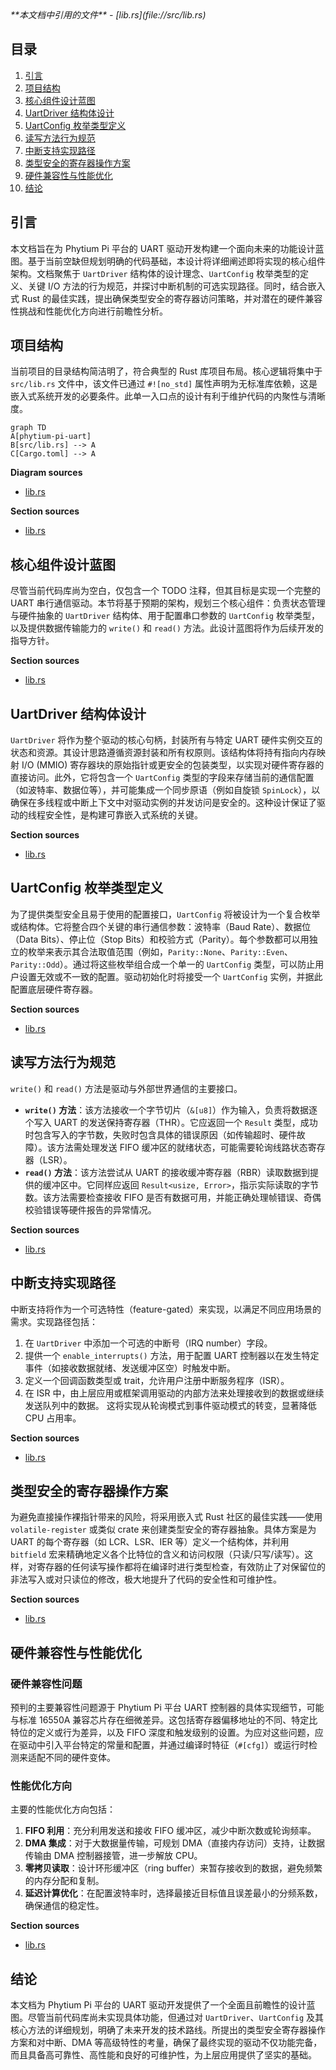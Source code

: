 <cite>
**本文档中引用的文件**
- [lib.rs](file://src/lib.rs)
</cite>

## 目录
1. [引言](#引言)
2. [项目结构](#项目结构)
3. [核心组件设计蓝图](#核心组件设计蓝图)
4. [UartDriver 结构体设计](#uartdriver-结构体设计)
5. [UartConfig 枚举类型定义](#uartconfig-枚举类型定义)
6. [读写方法行为规范](#读写方法行为规范)
7. [中断支持实现路径](#中断支持实现路径)
8. [类型安全的寄存器操作方案](#类型安全的寄存器操作方案)
9. [硬件兼容性与性能优化](#硬件兼容性与性能优化)
10. [结论](#结论)

## 引言

本文档旨在为 Phytium Pi 平台的 UART 驱动开发构建一个面向未来的功能设计蓝图。基于当前空缺但规划明确的代码基础，本设计将详细阐述即将实现的核心组件架构。文档聚焦于 `UartDriver` 结构体的设计理念、`UartConfig` 枚举类型的定义、关键 I/O 方法的行为规范，并探讨中断机制的可选实现路径。同时，结合嵌入式 Rust 的最佳实践，提出确保类型安全的寄存器访问策略，并对潜在的硬件兼容性挑战和性能优化方向进行前瞻性分析。

## 项目结构

当前项目的目录结构简洁明了，符合典型的 Rust 库项目布局。核心逻辑将集中于 `src/lib.rs` 文件中，该文件已通过 `#![no_std]` 属性声明为无标准库依赖，这是嵌入式系统开发的必要条件。此单一入口点的设计有利于维护代码的内聚性与清晰度。

```mermaid
graph TD
A[phytium-pi-uart]
B[src/lib.rs] --> A
C[Cargo.toml] --> A
```

**Diagram sources**
- [lib.rs](file://src/lib.rs)

**Section sources**
- [lib.rs](file://src/lib.rs)

## 核心组件设计蓝图

尽管当前代码库尚为空白，仅包含一个 TODO 注释，但其目标是实现一个完整的 UART 串行通信驱动。本节将基于预期的架构，规划三个核心组件：负责状态管理与硬件抽象的 `UartDriver` 结构体、用于配置串口参数的 `UartConfig` 枚举类型，以及提供数据传输能力的 `write()` 和 `read()` 方法。此设计蓝图将作为后续开发的指导方针。

**Section sources**
- [lib.rs](file://src/lib.rs)

## UartDriver 结构体设计

`UartDriver` 将作为整个驱动的核心句柄，封装所有与特定 UART 硬件实例交互的状态和资源。其设计思路遵循资源封装和所有权原则。该结构体将持有指向内存映射 I/O (MMIO) 寄存器块的原始指针或更安全的包装类型，以实现对硬件寄存器的直接访问。此外，它将包含一个 `UartConfig` 类型的字段来存储当前的通信配置（如波特率、数据位等），并可能集成一个同步原语（例如自旋锁 `SpinLock`），以确保在多线程或中断上下文中对驱动实例的并发访问是安全的。这种设计保证了驱动的线程安全性，是构建可靠嵌入式系统的关键。

**Section sources**
- [lib.rs](file://src/lib.rs)

## UartConfig 枚举类型定义

为了提供类型安全且易于使用的配置接口，`UartConfig` 将被设计为一个复合枚举或结构体。它将整合四个关键的串行通信参数：波特率（Baud Rate）、数据位（Data Bits）、停止位（Stop Bits）和校验方式（Parity）。每个参数都可以用独立的枚举来表示其合法取值范围（例如，`Parity::None`、`Parity::Even`、`Parity::Odd`）。通过将这些枚举组合成一个单一的 `UartConfig` 类型，可以防止用户设置无效或不一致的配置。驱动初始化时将接受一个 `UartConfig` 实例，并据此配置底层硬件寄存器。

**Section sources**
- [lib.rs](file://src/lib.rs)

## 读写方法行为规范

`write()` 和 `read()` 方法是驱动与外部世界通信的主要接口。
- **`write()` 方法**：该方法接收一个字节切片（`&[u8]`）作为输入，负责将数据逐个写入 UART 的发送保持寄存器（THR）。它应返回一个 `Result` 类型，成功时包含写入的字节数，失败时包含具体的错误原因（如传输超时、硬件故障）。该方法需处理发送 FIFO 缓冲区的就绪状态，可能需要轮询线路状态寄存器（LSR）。
- **`read()` 方法**：该方法尝试从 UART 的接收缓冲寄存器（RBR）读取数据到提供的缓冲区中。它同样应返回 `Result<usize, Error>`，指示实际读取的字节数。该方法需要检查接收 FIFO 是否有数据可用，并能正确处理帧错误、奇偶校验错误等硬件报告的异常情况。

**Section sources**
- [lib.rs](file://src/lib.rs)

## 中断支持实现路径

中断支持将作为一个可选特性（feature-gated）来实现，以满足不同应用场景的需求。实现路径包括：
1.  在 `UartDriver` 中添加一个可选的中断号（IRQ number）字段。
2.  提供一个 `enable_interrupts()` 方法，用于配置 UART 控制器以在发生特定事件（如接收数据就绪、发送缓冲区空）时触发中断。
3.  定义一个回调函数类型或 trait，允许用户注册中断服务程序（ISR）。
4.  在 ISR 中，由上层应用或框架调用驱动的内部方法来处理接收到的数据或继续发送队列中的数据。
这将实现从轮询模式到事件驱动模式的转变，显著降低 CPU 占用率。

**Section sources**
- [lib.rs](file://src/lib.rs)

## 类型安全的寄存器操作方案

为避免直接操作裸指针带来的风险，将采用嵌入式 Rust 社区的最佳实践——使用 `volatile-register` 或类似 crate 来创建类型安全的寄存器抽象。具体方案是为 UART 的每个寄存器（如 LCR、LSR、IER 等）定义一个结构体，并利用 `bitfield` 宏来精确地定义各个比特位的含义和访问权限（只读/只写/读写）。这样，对寄存器的任何读写操作都将在编译时进行类型检查，有效防止了对保留位的非法写入或对只读位的修改，极大地提升了代码的安全性和可维护性。

**Section sources**
- [lib.rs](file://src/lib.rs)

## 硬件兼容性与性能优化

### 硬件兼容性问题
预判的主要兼容性问题源于 Phytium Pi 平台 UART 控制器的具体实现细节，可能与标准 16550A 兼容芯片存在细微差异。这包括寄存器偏移地址的不同、特定比特位的定义或行为差异，以及 FIFO 深度和触发级别的设置。为应对这些问题，应在驱动中引入平台特定的常量和配置，并通过编译时特征（`#[cfg]`）或运行时检测来适配不同的硬件变体。

### 性能优化方向
主要的性能优化方向包括：
1.  **FIFO 利用**：充分利用发送和接收 FIFO 缓冲区，减少中断次数或轮询频率。
2.  **DMA 集成**：对于大数据量传输，可规划 DMA（直接内存访问）支持，让数据传输由 DMA 控制器接管，进一步解放 CPU。
3.  **零拷贝读取**：设计环形缓冲区（ring buffer）来暂存接收到的数据，避免频繁的内存分配和复制。
4.  **延迟计算优化**：在配置波特率时，选择最接近目标值且误差最小的分频系数，确保通信的稳定性。

**Section sources**
- [lib.rs](file://src/lib.rs)

## 结论

本文档为 Phytium Pi 平台的 UART 驱动开发提供了一个全面且前瞻性的设计蓝图。尽管当前代码库尚未实现具体功能，但通过对 `UartDriver`、`UartConfig` 及其核心方法的详细规划，明确了未来开发的技术路线。所提出的类型安全寄存器操作方案和对中断、DMA 等高级特性的考量，确保了最终实现的驱动不仅功能完备，而且具备高可靠性、高性能和良好的可维护性，为上层应用提供了坚实的基础。